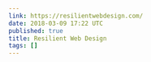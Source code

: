 ```yaml
---
link: https://resilientwebdesign.com/
date: 2018-03-09 17:22 UTC
published: true
title: Resilient Web Design
tags: []
---
```



